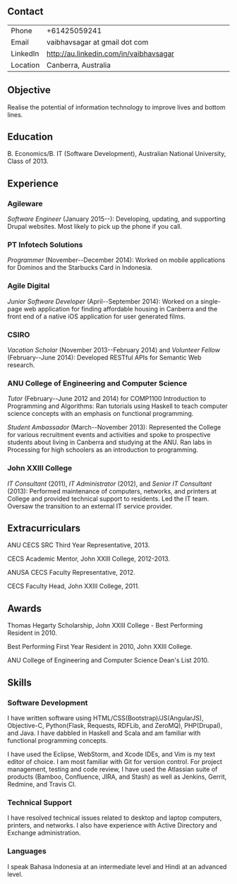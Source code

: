 Contact
-------

<table>
<colgroup>
<col width="11%" />
<col width="88%" />
</colgroup>
<tbody>
<tr class="odd">
<td align="left">Phone</td>
<td align="left">+61425059241</td>
</tr>
<tr class="even">
<td align="left">Email</td>
<td align="left"><script type="text/javascript">
<!--
h='&#x67;&#x6d;&#x61;&#x69;&#108;&#46;&#x63;&#x6f;&#x6d;';a='&#64;';n='&#118;&#x61;&#x69;&#98;&#104;&#x61;&#118;&#x73;&#x61;&#x67;&#x61;&#114;';e=n+a+h;
document.write('<a h'+'ref'+'="ma'+'ilto'+':'+e+'" clas'+'s="em' + 'ail">'+e+'<\/'+'a'+'>');
// -->
</script><noscript>&#118;&#x61;&#x69;&#98;&#104;&#x61;&#118;&#x73;&#x61;&#x67;&#x61;&#114;&#32;&#x61;&#116;&#32;&#x67;&#x6d;&#x61;&#x69;&#108;&#32;&#100;&#x6f;&#116;&#32;&#x63;&#x6f;&#x6d;</noscript></td>
</tr>
<tr class="odd">
<td align="left">LinkedIn</td>
<td align="left"><a href="http://au.linkedin.com/in/vaibhavsagar" class="uri">http://au.linkedin.com/in/vaibhavsagar</a></td>
</tr>
<tr class="even">
<td align="left">Location</td>
<td align="left">Canberra, Australia</td>
</tr>
</tbody>
</table>

Objective
---------

Realise the potential of information technology to improve lives and bottom lines.

Education
---------

B. Economics/B. IT (Software Development), Australian National University, Class of 2013.

Experience
----------

### Agileware

*Software Engineer* (January 2015--): Developing, updating, and supporting Drupal websites. Most likely to pick up the phone if you call.

### PT Infotech Solutions

*Programmer* (November--December 2014): Worked on mobile applications for Dominos and the Starbucks Card in Indonesia.

### Agile Digital

*Junior Software Developer* (April--September 2014): Worked on a single-page web application for finding affordable housing in Canberra and the front end of a native iOS application for user generated films.

### CSIRO

*Vacation Scholar* (November 2013--February 2014) and *Volunteer Fellow* (February--June 2014): Developed RESTful APIs for Semantic Web research.

### ANU College of Engineering and Computer Science

*Tutor* (February--June 2012 and 2014) for COMP1100 Introduction to Programming and Algorithms: Ran tutorials using Haskell to teach computer science concepts with an emphasis on functional programming.

*Student Ambassador* (March--November 2013): Represented the College for various recruitment events and activities and spoke to prospective students about living in Canberra and studying at the ANU. Ran labs in Processing for high schoolers as an introduction to programming.

### John XXIII College

*IT Consultant* (2011), *IT Administrator* (2012), and *Senior IT Consultant* (2013): Performed maintenance of computers, networks, and printers at College and provided technical support to residents. Led the IT team. Oversaw the transition to an external IT service provider.

Extracurriculars
----------------

ANU CECS SRC Third Year Representative, 2013.

CECS Academic Mentor, John XXIII College, 2012-2013.

ANUSA CECS Faculty Representative, 2012.

CECS Faculty Head, John XXIII College, 2011.

Awards
------

Thomas Hegarty Scholarship, John XXIII College - Best Performing Resident in 2010.

Best Performing First Year Resident in 2010, John XXIII College.

ANU College of Engineering and Computer Science Dean's List 2010.

Skills
------

### Software Development

I have written software using HTML/CSS(Bootstrap)/JS(AngularJS), Objective-C, Python(Flask, Requests, RDFLib, and ZeroMQ), PHP(Drupal), and Java. I have dabbled in Haskell and Scala and am familiar with functional programming concepts.

I have used the Eclipse, WebStorm, and Xcode IDEs, and Vim is my text editor of choice. I am most familiar with Git for version control. For project management, testing and code review, I have used the Atlassian suite of products (Bamboo, Confluence, JIRA, and Stash) as well as Jenkins, Gerrit, Redmine, and Travis CI.

### Technical Support

I have resolved technical issues related to desktop and laptop computers, printers, and networks. I also have experience with Active Directory and Exchange administration.

### Languages

I speak Bahasa Indonesia at an intermediate level and Hindi at an advanced level.
